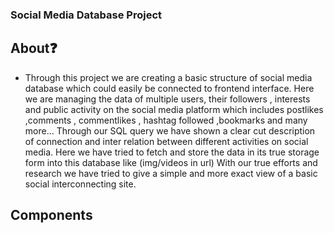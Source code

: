 ### Social Media Database Project

## About❓

* Through this project we are creating a basic structure of social media database which could easily be connected to frontend interface.
Here we are managing the data of multiple users, their followers , interests and public activity on the social media platform which includes postlikes ,comments , commentlikes , hashtag followed ,bookmarks and many more...
Through our SQL query we have shown a clear cut description of connection and inter relation between different activities on social media.
Here we have tried to fetch and store the data in its true storage form into this database like (img/videos in url)
With our true efforts and research we have tried to give a simple and more exact view of a basic social interconnecting site.


## Components

